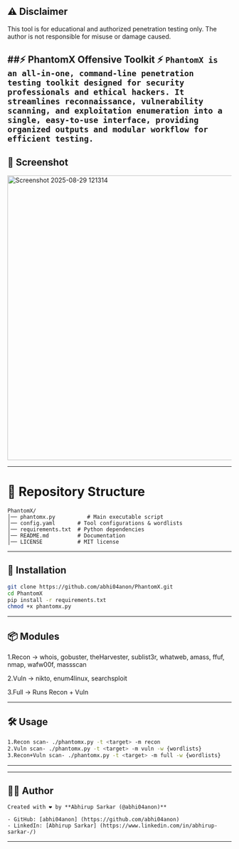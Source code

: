## ⚠️ Disclaimer
This tool is for educational and authorized penetration testing only.
The author is not responsible for misuse or damage caused.

##⚡ PhantomX Offensive Toolkit ⚡
``
PhantomX is an all-in-one, command-line penetration testing toolkit designed for security professionals and ethical hackers.
It streamlines reconnaissance, vulnerability scanning, and exploitation enumeration into a single, easy-to-use interface, providing organized outputs and modular workflow for efficient testing.
``
---
## 📸 Screenshot
<img width="1070" height="640" alt="Screenshot 2025-08-29 121314" src="https://github.com/user-attachments/assets/f0c0c15a-1201-4262-bc98-06b3e5103966" />

---
# 📂 Repository Structure
```
PhantomX/
│── phantomx.py          # Main executable script
│── config.yaml       # Tool configurations & wordlists
│── requirements.txt  # Python dependencies
│── README.md         # Documentation
│── LICENSE           # MIT license
```
---
## 🚀 Installation
```bash
git clone https://github.com/abhi04anon/PhantomX.git
cd PhantomX
pip install -r requirements.txt
chmod +x phantomx.py
```
---
## 📦 Modules

1.Recon → whois, gobuster, theHarvester, sublist3r, whatweb, amass, ffuf, nmap, wafw00f, massscan

2.Vuln → nikto, enum4linux, searchsploit

3.Full → Runs Recon + Vuln

---

## 🛠 Usage
```bash
1.Recon scan- ./phantomx.py -t <target> -m recon
2.Vuln scan- ./phantomx.py -t <target> -m vuln -w {wordlists}
3.Recon+Vuln scan- ./phantomx.py -t <target> -m full -w {wordlists}
```
---
---

## 👨‍💻 Author
```
Created with ❤️ by **Abhirup Sarkar (@abhi04anon)**  

- GitHub: [abhi04anon] (https://github.com/abhi04anon)    
- LinkedIn: [Abhirup Sarkar] (https://www.linkedin.com/in/abhirup-sarkar-/)
```
---



